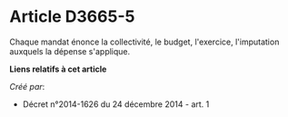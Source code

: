 # Article D3665-5

Chaque mandat énonce la collectivité, le budget, l'exercice, l'imputation auxquels la dépense s'applique.

**Liens relatifs à cet article**

_Créé par_:

  - Décret n°2014-1626 du 24 décembre 2014 - art. 1
